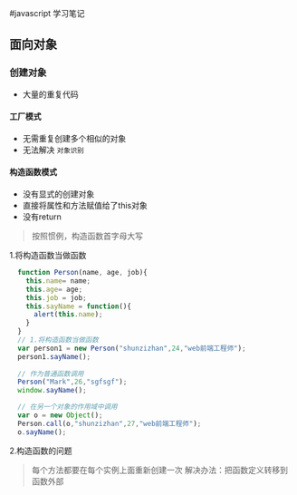 #javascript 学习笔记
## 面向对象

### 创建对象

- 大量的重复代码

#### 工厂模式

- 无需重复创建多个相似的对象
- 无法解决 `对象识别`

#### 构造函数模式

- 没有显式的创建对象
- 直接将属性和方法赋值给了this对象
- 没有return

> 按照惯例，构造函数首字母大写

1.将构造函数当做函数
```javaScript
  function Person(name, age, job){
    this.name= name;
    this.age= age;
    this.job = job;
    this.sayName = function(){
      alert(this.name);
    }
  }
  // 1.将构造函数当做函数
  var person1 = new Person("shunzizhan",24,"web前端工程师");
  person1.sayName();
  
  // 作为普通函数调用
  Person("Mark",26,"sgfsgf");
  window.sayName();

  // 在另一个对象的作用域中调用
  var o = new Object();
  Person.call(o,"shunzizhan",27,"web前端工程师");
  o.sayName();
```

2.构造函数的问题

>  每个方法都要在每个实例上面重新创建一次
>  解决办法：把函数定义转移到函数外部